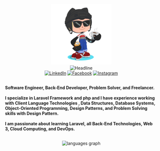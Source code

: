 <div>
    <div align=center>
        <img src="https://raw.githubusercontent.com/AhmedFathyDev/AhmedFathyDev/main/GitHub.png" alt="GitHub Octocat Drinking a Cup of Coffee" height="200">
    </div>
    <div align=center>
        <img src="https://readme-typing-svg.herokuapp.com?color=%236FDA44&size=32&center=true&vCenter=true&width=600&height=50&lines=Hi+there+I'm+Abdelrahman;Software+Engineer;Back-End+Developer" alt="Headline" />
    </div>
    <div align=center>
        <a href="https://www.linkedin.com/in/abdelrahman-elalfy-6798ab266"><img src="https://img.shields.io/badge/Linkedin-0077b5?style=flat&logo=linkedin" alt="LinkedIn"/></a>
        <a href="https://www.facebook.com/Abdelrahman.elalfy.898"><img src="https://img.shields.io/badge/Facebook-1877F2?style=flat&logo=facebook" alt="Facebook"/></a>
        <a href="https://www.instagram.com/abdelrahman_el.alfy"><img src="https://img.shields.io/badge/Instagram-E4405F?style=flat&logo=instagram" alt="Instagram"/></a>
            <div align=left>
        <br>
        <p>
            <strong>
                Software Engineer, Back-End Developer, Problem Solver, and Freelancer.<br><br>
                I specialize in Laravel Framework and php and I have experience working with Client Language Technologies , Data Structures, Database Systems, Object-Oriented Programming, Design Patterns, and Problem Solving skills with Design Pattern.<br><br>
                I am passionate about learning Laravel, all Back-End Technologies, Web 3, Cloud Computing, and DevOps.<br><br>
            </strong>
        </p>
    </div>
 </div>
<p><div align="center">
    <img src="https://github-readme-stats.vercel.app/api/top-langs?username=abdoalfy&locale=en&hide_title=false&layout=compact&card_width=320&langs_count=5&theme=dracula&hide_border=false" height="150" alt="languages graph"/></p>
</div>

